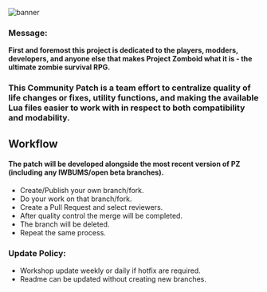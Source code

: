 ![banner](https://github.com/ChuckTheSheep/pz-community-patch/blob/main/Contents/mods/!pz_communityPatch/banner.png?raw=true)
####
### Message:
<b>First and foremost this project is dedicated to the players, modders, developers, and anyone else that makes Project Zomboid what it is - the ultimate zombie survival RPG.</b>

####
### This Community Patch is a team effort to centralize quality of life changes or fixes, utility functions, and making the available Lua files easier to work with in respect to both compatibility and modability.

###
## Workflow
#### The patch will be developed alongside the most recent version of PZ (including any IWBUMS/open beta branches).

- Create/Publish your own branch/fork.  
- Do your work on that branch/fork.
- Create a Pull Request and select reviewers.  
- After quality control the merge will be completed.  
- The branch will be deleted.  
- Repeat the same process.  
  
### Update Policy:
- Workshop update weekly or daily if hotfix are required.
- Readme can be updated without creating new branches.

